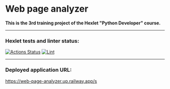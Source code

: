 # Web page analyzer

**This is the 3rd training project of the Hexlet "Python Developer" course.**



---
### Hexlet tests and linter status:
[![Actions Status](https://github.com/Andrey-Volkovitskiy/python-project-83/workflows/hexlet-check/badge.svg)](https://github.com/Andrey-Volkovitskiy/python-project-83/actions)    [![Lint](https://github.com/Andrey-Volkovitskiy/python-project-83/actions/workflows/flake8_linter.yml/badge.svg)](https://github.com/Andrey-Volkovitskiy/python-project-83/actions/workflows/flake8_linter.yml)

---
### Deployed application URL:
https://web-page-analyzer.up.railway.app/s